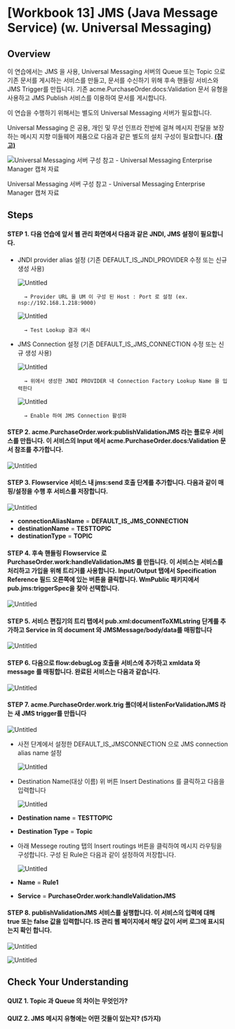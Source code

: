# [Workbook 13] JMS (Java Message Service) (w. Universal Messaging)

## Overview

 

이 연습에서는 JMS 을 사용, Universal Messaging 서버의 Queue 또는 Topic 으로 기존 문서를 게시하는 서비스를 만들고, 문서를 수신하기 위해 후속 핸들링 서비스와 JMS Trigger를 만듭니다.
기존 acme.PurchaseOrder.docs:Validation 문서 유형을 사용하고 JMS Publish 서비스를 이용하여 문서를 게시합니다. 

이 연습을 수행하기 위해서는 별도의 Universal Messaging 서버가 필요합니다.

Universal Messaging 은 공용, 개인 및 무선 인프라 전반에 걸쳐 메시지 전달을 보장하는 메시지 지향 미들웨어 제품으로 다음과 같은 별도의 설치 구성이 필요합니다. [**(참고)**](https://documentation.softwareag.com/universal_messaging/num10-15/webhelp/num-webhelp/)

![Universal Messaging 서버 구성 참고 - Universal Messaging Enterprise Manager 캡쳐 자료](%5BWorkbook%2013%5D%20JMS%20(Java%20Message%20Service)/Untitled.png)

Universal Messaging 서버 구성 참고 - Universal Messaging Enterprise Manager 캡쳐 자료


## Steps

#### STEP 1. 다음 연습에 앞서 웹 관리 화면에서 다음과 같은 JNDI, JMS 설정이 필요합니다.
- JNDI provider alias 설정 (기존 DEFAULT_IS_JNDI_PROVIDER 수정 또는 신규 생성 사용)
        
  ![Untitled](%5BWorkbook%2013%5D%20JMS%20(Java%20Message%20Service)/Untitled%201.png)
        
        → Provider URL 을 UM 이 구성 된 Host : Port 로 설정 (ex. nsp://192.168.1.218:9000)
        
  ![Untitled](%5BWorkbook%2013%5D%20JMS%20(Java%20Message%20Service)/Untitled%202.png)
        
        → Test Lookup 결과 예시
        
- JMS Connection 설정 (기존 DEFAULT_IS_JMS_CONNECTION 수정 또는 신규 생성 사용)
        
  ![Untitled](%5BWorkbook%2013%5D%20JMS%20(Java%20Message%20Service)/Untitled%203.png)
        
        → 위에서 생성한 JNDI PROVIDER 내 Connection Factory Lookup Name 을 입력한다
        
  ![Untitled](%5BWorkbook%2013%5D%20JMS%20(Java%20Message%20Service)/Untitled%204.png)
        
        → Enable 하여 JMS Connection 활성화
        

#### STEP 2. acme.PurchaseOrder.work:publishValidationJMS 라는 플로우 서비스를 만듭니다. 이 서비스의 Input 에서 acme.PurchaseOrder.docs:Validation 문서 참조를 추가합니다.

![Untitled](%5BWorkbook%2013%5D%20JMS%20(Java%20Message%20Service)/Untitled%205.png)

#### STEP 3. Flowservice 서비스 내 jms:send 호출 단계를 추가합니다. 다음과 같이 매핑/설정을 수행 후 서비스를 저장합니다.
    
   ![Untitled](%5BWorkbook%2013%5D%20JMS%20(Java%20Message%20Service)/Untitled%206.png)
    
- **connectionAliasName** = **DEFAULT_IS_JMS_CONNECTION**
- **destinationName** = **TESTTOPIC**
- **destinationType** = **TOPIC**

#### STEP 4. 후속 핸들링 Flowservice 로 PurchaseOrder.work:handleValidationJMS 를 만듭니다. 이 서비스는 서비스를 처리하고 가입을 위해 트리거를 사용합니다. Input/Output 탭에서 Specification Reference 필드 오른쪽에 있는 버튼을 클릭합니다. WmPublic 패키지에서 pub.jms:triggerSpec을 찾아 선택합니다.

![Untitled](%5BWorkbook%2013%5D%20JMS%20(Java%20Message%20Service)/Untitled%207.png)

#### STEP 5. 서비스 편집기의 트리 탭에서 pub.xml:documentToXMLstring 단계를 추가하고 Service in 의 document 와 JMSMessage/body/data를 매핑합니다

![Untitled](%5BWorkbook%2013%5D%20JMS%20(Java%20Message%20Service)/Untitled%208.png)

#### STEP 6. 다음으로 flow:debugLog 호출을 서비스에 추가하고 xmldata 와 message 를 매핑합니다. 완료된 서비스는 다음과 같습니다.

![Untitled](%5BWorkbook%2013%5D%20JMS%20(Java%20Message%20Service)/Untitled%209.png)

#### STEP 7. acme.PurchaseOrder.work.trig 폴더에서 listenForValidationJMS 라는 새 JMS trigger를 만듭니다
    
   ![Untitled](%5BWorkbook%2013%5D%20JMS%20(Java%20Message%20Service)/Untitled%2010.png)
    
- 사전 단계에서 설정한 DEFAULT_IS_JMSCONNECTION 으로 JMS connection alias name 설정
        
  ![Untitled](%5BWorkbook%2013%5D%20JMS%20(Java%20Message%20Service)/Untitled%2011.png)
        
- Destination Name(대상 이름) 위 버튼 Insert Destinations 를 클릭하고 다음을 입력합니다
        
  ![Untitled](%5BWorkbook%2013%5D%20JMS%20(Java%20Message%20Service)/Untitled%2012.png)
        
 - **Destination name** = **TESTTOPIC**
 - **Destination Type** = **Topic**
        
- 아래 Messege routing 탭의 Insert routings 버튼을 클릭하여 메시지 라우팅을 구성합니다. 구성 된 Rule은 다음과 같이 설정하여 저장합니다.
        
  ![Untitled](%5BWorkbook%2013%5D%20JMS%20(Java%20Message%20Service)/Untitled%2013.png)
        
 - **Name** = **Rule1**
 - **Service** = **PurchaseOrder.work:handleValidationJMS**
        
#### STEP 8. publishValidationJMS 서비스를 실행합니다. 이 서비스의 입력에 대해 true 또는 false 값을 입력합니다. IS 관리 웹 페이지에서 해당 값이 서버 로그에 표시되는지 확인 합니다.

![Untitled](%5BWorkbook%2013%5D%20JMS%20(Java%20Message%20Service)/Untitled%2014.png)

![Untitled](%5BWorkbook%2013%5D%20JMS%20(Java%20Message%20Service)/Untitled%2015.png)


## Check Your Understanding

#### QUIZ 1. Topic 과 Queue 의 차이는 무엇인가?

#### QUIZ 2. JMS 메시지 유형에는 어떤 것들이 있는지? (5가지)
